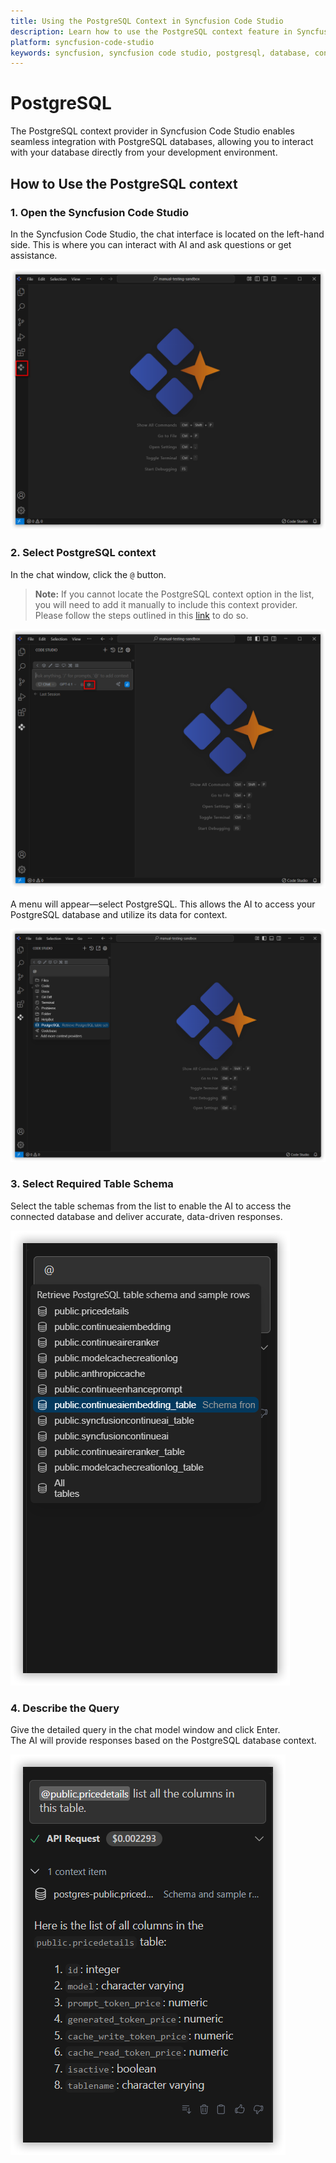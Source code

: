 ```yaml
---
title: Using the PostgreSQL Context in Syncfusion Code Studio
description: Learn how to use the PostgreSQL context feature in Syncfusion Code Studio to interact with PostgreSQL databases directly from your development environment.
platform: syncfusion-code-studio
keywords: syncfusion, syncfusion code studio, postgresql, database, context, code-studio, AI, developer-tools, productivity
---
```

 
# PostgreSQL 
 
The PostgreSQL context provider in Syncfusion Code Studio enables seamless integration with PostgreSQL databases, allowing you to interact with your database directly from your development environment.
 
## How to Use the PostgreSQL context
 
### 1. Open the Syncfusion Code Studio
 
In the Syncfusion Code Studio, the chat interface is located on the left-hand side. This is where you can interact with AI and ask questions or get assistance.

<img src="../../feature-images/open-chat.png" alt="openchat" />
 
### 2. Select PostgreSQL context
 
In the chat window, click the `@` button.  
> **Note:** If you cannot locate the PostgreSQL context option in the list, you will need to add it manually to include this context provider. Please follow the steps outlined in this [link](/code-studio/features/context-providers/add-more-contextproviders/how-to-configure-more-contextproviders) to do so.
 
<img src="../../feature-images/click-context.png" alt="click context" />

A menu will appear—select PostgreSQL. This allows the AI to access your PostgreSQL database and utilize its data for context.

<img src="../../feature-images/postgres-opencontext.png" alt="opencontext" />
 
### 3. Select Required Table Schema
 
Select the table schemas from the list to enable the AI to access the connected database and deliver accurate, data-driven responses.

<img src="../../feature-images/postgres-choose.png" alt="choose" />
 
### 4. Describe the Query
 
Give the detailed query in the chat model window and click Enter.  
The AI will provide responses based on the PostgreSQL database context.

<img src="../../feature-images/postgres-output.png" alt="output" />